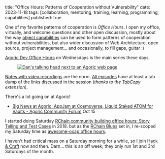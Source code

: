 title: "Office Hours: Patterns of Cooperation without Vulnerability"
date: 2023-11-18
tags: [collaboration, mentoring, training, learning, programming, capabilities]
published: true

One of my favorite patterns of cooperation is <dfn>Office Hours</dfn>.
I open my office, virtually, and welcome questions and other open discussion,
mostly about the way [object capabilities](http://erights.org/) can be used to form patterns
of cooperation without vulnerabilities, but also wider discussion of Web Architecture,
open source, project management... and occasionally, to fill gaps, guitar :)

[Agoric Dev Office Hours](https://github.com/Agoric/agoric-sdk/wiki/Office-Hours)
on Wednesdays is the main series these days.

<figure>
<a href="https://github.com/Agoric/agoric-sdk/discussions/8489">
<img alt="Dan's talking head next to an Agoric web page"
src="https://user-images.githubusercontent.com/150986/284014913-a1623da3-d9ba-4da4-abb5-e1a96fbabdbc.png"
/></a>
</figure>

[Notes with video recordings](https://github.com/Agoric/agoric-sdk/discussions/categories/office-hours?discussions_q=is%3Aopen+category%3A%22Office+Hours%22+label%3Avideo-recording)
are the norm. [All episodes](https://github.com/Agoric/agoric-sdk/discussions/categories/office-hours?discussions_q=is%3Aopen+category%3A%22Office+Hours%22+)
have at least a tab dump of the links discussed in the session
(_thanks to the [TabCopy](https://chrome.google.com/webstore/detail/tabcopy/micdllihgoppmejpecmkilggmaagfdmb) extension_).

There's a lot going on at Agoric!

 - [Big News at Agoric: AppJam at Cosmoverse, Liquid Staked ATOM for Vaults - Agoric Community Forum](https://community.agoric.com/t/big-news-at-agoric-appjam-at-cosmoverse-liquid-staked-atom-for-vaults/507)
Oct 15

I started doing Saturday [RChain community building office hours: Story Telling and Test Cases](https://github.com/rchain/bounties/issues/403) in 2018.
but as the [RChain Blues](/2019/rchain-blues) set in, I re-scoped
my Saturday time as [awesome-ocap office hours](https://github.com/dckc/awesome-ocap/issues/22).

I haven't had critical mass on a Saturday morning for a while,
so I join [Hack & Craft](https://fossandcrafts.org/hack-and-craft/) now and then.
Darn... this is an off week; they only run 1st and 3rd Saturdays of the month.



